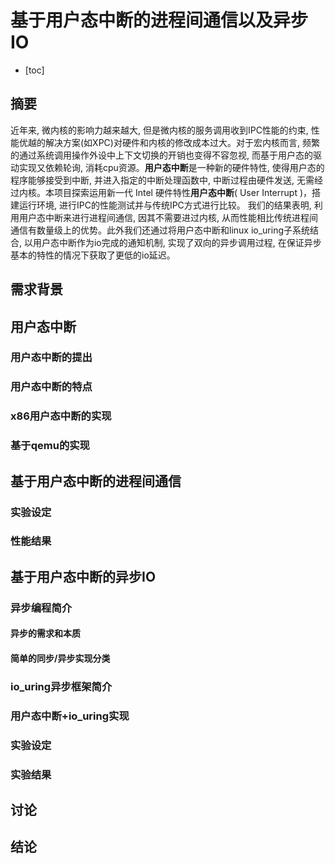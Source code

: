# 基于用户态中断的进程间通信以及异步IO

- [toc]

## 摘要

近年来, 微内核的影响力越来越大, 但是微内核的服务调用收到IPC性能的约束, 性能优越的解决方案(如XPC)对硬件和内核的修改成本过大。对于宏内核而言, 频繁的通过系统调用操作外设中上下文切换的开销也变得不容忽视, 而基于用户态的驱动实现又依赖轮询, 消耗cpu资源。**用户态中断**是一种新的硬件特性, 使得用户态的程序能够接受到中断, 并进入指定的中断处理函数中, 中断过程由硬件发送, 无需经过内核。本项目探索运用新一代 Intel 硬件特性**用户态中断**( User Interrupt )，搭建运行环境, 进行IPC的性能测试并与传统IPC方式进行比较。  我们的结果表明, 利用用户态中断来进行进程间通信, 因其不需要进过内核, 从而性能相比传统进程间通信有数量级上的优势。此外我们还通过将用户态中断和linux io_uring子系统结合, 以用户态中断作为io完成的通知机制, 实现了双向的异步调用过程, 在保证异步基本的特性的情况下获取了更低的io延迟。



## 需求背景





## 用户态中断



### 用户态中断的提出



### 用户态中断的特点



### x86用户态中断的实现



### 基于qemu的实现





## 基于用户态中断的进程间通信

### 实验设定





### 性能结果



## 基于用户态中断的异步IO

### 异步编程简介

#### 异步的需求和本质



#### 简单的同步/异步实现分类



### io_uring异步框架简介





### 用户态中断+io_uring实现





### 实验设定



### 实验结果



## 讨论



## 结论